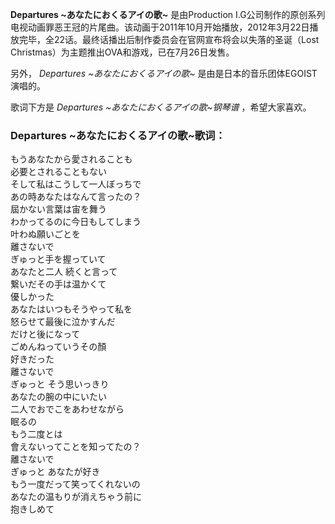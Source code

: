 

**Departures ~あなたにおくるアイの歌~** 是由Production
I.G公司制作的原创系列电视动画罪恶王冠的片尾曲。该动画于2011年10月开始播放，2012年3月22日播放完毕，全22话。最终话播出后制作委员会在官网宣布将会以失落的圣诞（Lost
Christmas）为主题推出OVA和游戏，已在7月26日发售。

  
另外， _Departures ~あなたにおくるアイの歌~_ 是由是日本的音乐团体EGOIST演唱的。

  
歌词下方是 _Departures ~あなたにおくるアイの歌~钢琴谱_ ，希望大家喜欢。

### Departures ~あなたにおくるアイの歌~歌词：

もうあなたから愛されることも  
必要とされることもない  
そして私はこうして一人ぼっちで  
あの時あなたはなんて言ったの？  
屆かない言葉は宙を舞う  
わかってるのに今日もしてしまう  
叶わぬ願いごとを  
離さないで  
ぎゅっと手を握っていて  
あなたと二人 続くと言って  
繋いだその手は温かくて  
優しかった  
あなたはいつもそうやって私を  
怒らせて最後に泣かすんだ  
だけと後になって  
ごめんねっていうその顏  
好きだった  
離さないで  
ぎゅっと そう思いっきり  
あなたの腕の中にいたい  
二人でおでこをあわせながら  
眠るの  
もう二度とは  
會えないってことを知ってたの？  
離さないで  
ぎゅっと あなたが好き  
もう一度だって笑ってくれないの  
あなたの温もりが消えちゃう前に  
抱きしめて

